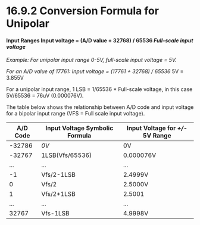 # 16.9.2 Conversion Formula for Unipolar

#### Input Ranges Input voltage = (A/D value + 32768) / 65536 _Full-scale input voltage_&#x20;

_Example: For unipolar input range 0-5V, full-scale input voltage = 5V._&#x20;

_For an A/D value of 17761: Input voltage = (17761 + 32768) / 65536_ 5V = 3.855V&#x20;

For a unipolar input range, 1 LSB = 1/65536 \* Full-scale voltage, in this case 5V/65536 = 76uV (0.000076V).&#x20;

The table below shows the relationship between A/D code and input voltage for a bipolar input range (VFS = Full scale input voltage).

| A/D Code |  Input Voltage Symbolic Formula |  Input Voltage for _+/-_ 5V Range |
| -------- | ------------------------------- | --------------------------------- |
| -32786   | _0V_                            | 0V                                |
| -32767   | 1LSB(Vfs/65536)                 | 0.000076V                         |
| ...      | ...                             | ...                               |
| -1       | Vfs/2-1LSB                      | 2.4999V                           |
| 0        | Vfs/2                           | 2.5000V                           |
| 1        | Vfs/2+1LSB                      | 2.5001                            |
| ...      | ...                             | ...                               |
| 32767    | Vfs-1LSB                        | 4.9998V                           |
